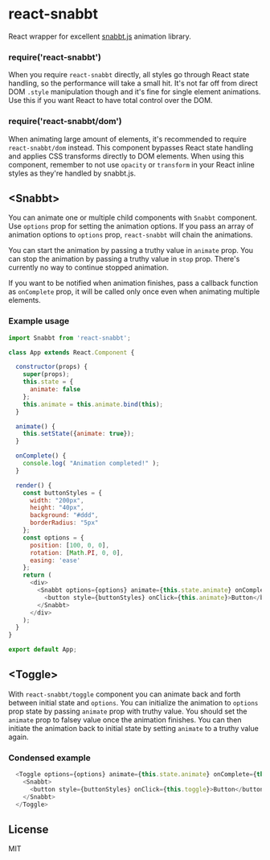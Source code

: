 # react-snabbt

React wrapper for excellent [snabbt.js](http://daniel-lundin.github.io/snabbt.js/) animation library.

### require('react-snabbt')

When you require `react-snabbt` directly, all styles go through React state handling, so the performance will take a small hit. It's not far off from direct DOM `.style` manipulation though and it's fine for single element animations. Use this if you want React to have total control over the DOM.

### require('react-snabbt/dom')

When animating large amount of elements, it's recommended to require `react-snabbt/dom` instead. This component bypasses React state handling and applies CSS transforms directly to DOM elements. When using this component, remember to not use `opacity` or `transform` in your React inline styles as they're handled by snabbt.js.

## &lt;Snabbt&gt;

You can animate one or multiple child components with `Snabbt` component. Use `options` prop for setting the animation options. If you pass an array of animation options to `options` prop, `react-snabbt` will chain the animations.

You can start the animation by passing a truthy value in `animate` prop.
You can stop the animation by passing a truthy value in `stop` prop. There's currently no way to continue stopped animation.

If you want to be notified when animation finishes, pass a callback function as `onComplete` prop, it will be called only once even when animating multiple elements.

### Example usage
```javascript
import Snabbt from 'react-snabbt';

class App extends React.Component {

  constructor(props) {
    super(props);
    this.state = {
      animate: false
    };
    this.animate = this.animate.bind(this);
  }

  animate() {
    this.setState({animate: true});
  }

  onComplete() {
    console.log( "Animation completed!" );
  }

  render() {
    const buttonStyles = {
      width: "200px",
      height: "40px",
      background: "#ddd",
      borderRadius: "5px"
    };
    const options = {
      position: [100, 0, 0],
      rotation: [Math.PI, 0, 0],
      easing: 'ease'
    };
    return (
      <div>
        <Snabbt options={options} animate={this.state.animate} onComplete={this.onComplete}>
          <button style={buttonStyles} onClick={this.animate}>Button</button>
        </Snabbt>
      </div>
    );
  }
}

export default App;
```

## &lt;Toggle&gt;

With `react-snabbt/toggle` component you can animate back and forth between initial state and `options`. You can initialize the animation to `options` prop state by passing `animate` prop with truthy value. You should set the `animate` prop to falsey value once the animation finishes. You can then initiate the animation back to initial state by setting `animate` to a truthy value again.

### Condensed example

```javascript
  <Toggle options={options} animate={this.state.animate} onComplete={this.onComplete}>
    <Snabbt>
      <button style={buttonStyles} onClick={this.toggle}>Button</button>
    </Snabbt>
  </Toggle>

```

## License
MIT

